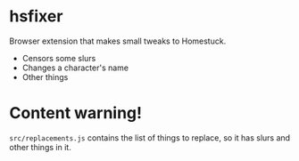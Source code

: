 # hsfixer
Browser extension that makes small tweaks to Homestuck.

* Censors some slurs
* Changes a character's name
* Other things

# Content warning!
`src/replacements.js` contains the list of things to replace, so it has slurs and other things in it.
